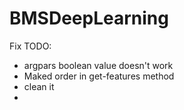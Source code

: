 # BMSDeepLearning

Fix TODO:
- argpars boolean value doesn't work
- Maked order in get-features method
- clean it
-
